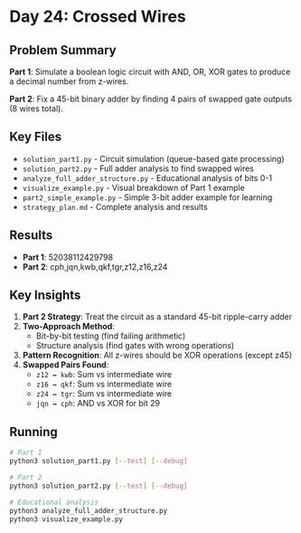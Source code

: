 # Day 24: Crossed Wires

## Problem Summary

**Part 1**: Simulate a boolean logic circuit with AND, OR, XOR gates to produce a decimal number from z-wires.

**Part 2**: Fix a 45-bit binary adder by finding 4 pairs of swapped gate outputs (8 wires total).

## Key Files

- `solution_part1.py` - Circuit simulation (queue-based gate processing)
- `solution_part2.py` - Full adder analysis to find swapped wires  
- `analyze_full_adder_structure.py` - Educational analysis of bits 0-1
- `visualize_example.py` - Visual breakdown of Part 1 example
- `part2_simple_example.py` - Simple 3-bit adder example for learning
- `strategy_plan.md` - Complete analysis and results

## Results

- **Part 1**: 52038112429798
- **Part 2**: cph,jqn,kwb,qkf,tgr,z12,z16,z24

## Key Insights

1. **Part 2 Strategy**: Treat the circuit as a standard 45-bit ripple-carry adder
2. **Two-Approach Method**: 
   - Bit-by-bit testing (find failing arithmetic)
   - Structure analysis (find gates with wrong operations)
3. **Pattern Recognition**: All z-wires should be XOR operations (except z45)
4. **Swapped Pairs Found**:
   - `z12 ↔ kwb`: Sum vs intermediate wire
   - `z16 ↔ qkf`: Sum vs intermediate wire  
   - `z24 ↔ tgr`: Sum vs intermediate wire
   - `jqn ↔ cph`: AND vs XOR for bit 29

## Running

```bash
# Part 1
python3 solution_part1.py [--test] [--debug]

# Part 2  
python3 solution_part2.py [--test] [--debug]

# Educational analysis
python3 analyze_full_adder_structure.py
python3 visualize_example.py
```